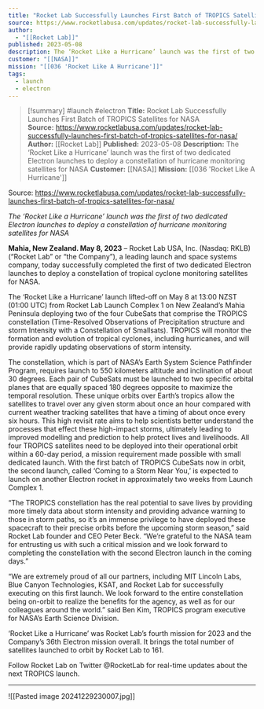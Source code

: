 ```yaml
---
title: "Rocket Lab Successfully Launches First Batch of TROPICS Satellites for NASA  "
source: https://www.rocketlabusa.com/updates/rocket-lab-successfully-launches-first-batch-of-tropics-satellites-for-nasa/
author:
  - "[[Rocket Lab]]"
published: 2023-05-08
description: The ‘Rocket Like a Hurricane’ launch was the first of two dedicated Electron launches to deploy a constellation of hurricane monitoring satellites for NASA
customer: "[[NASA]]"
mission: "[[036 'Rocket Like A Hurricane']]"
tags:
  - launch
  - electron
---
```

>[!summary]
#launch #electron
**Title:** Rocket Lab Successfully Launches First Batch of TROPICS Satellites for NASA  
**Source:** https://www.rocketlabusa.com/updates/rocket-lab-successfully-launches-first-batch-of-tropics-satellites-for-nasa/
**Author:** [[Rocket Lab]]
**Published:** 2023-05-08
**Description:** The ‘Rocket Like a Hurricane’ launch was the first of two dedicated Electron launches to deploy a constellation of hurricane monitoring satellites for NASA
**Customer:** [[NASA]]
**Mission:** [[036 'Rocket Like A Hurricane']]

Source: https://www.rocketlabusa.com/updates/rocket-lab-successfully-launches-first-batch-of-tropics-satellites-for-nasa/

*The ‘Rocket Like a Hurricane’ launch was the first of two dedicated Electron launches to deploy a constellation of hurricane monitoring satellites for NASA*

**Mahia, New Zealand. May 8, 2023** – Rocket Lab USA, Inc. (Nasdaq: RKLB) (“Rocket Lab” or “the Company”), a leading launch and space systems company, today successfully completed the first of two dedicated Electron launches to deploy a constellation of tropical cyclone monitoring satellites for NASA.

The ‘Rocket Like a Hurricane’ launch lifted-off on May 8 at 13:00 NZST (01:00 UTC) from Rocket Lab Launch Complex 1 on New Zealand’s Mahia Peninsula deploying two of the four CubeSats that comprise the TROPICS constellation (Time-Resolved Observations of Precipitation structure and storm Intensity with a Constellation of Smallsats). TROPICS will monitor the formation and evolution of tropical cyclones, including hurricanes, and will provide rapidly updating observations of storm intensity.

The constellation, which is part of NASA’s Earth System Science Pathfinder Program, requires launch to 550 kilometers altitude and inclination of about 30 degrees. Each pair of CubeSats must be launched to two specific orbital planes that are equally spaced 180 degrees opposite to maximize the temporal resolution. These unique orbits over Earth’s tropics allow the satellites to travel over any given storm about once an hour compared with current weather tracking satellites that have a timing of about once every six hours. This high revisit rate aims to help scientists better understand the processes that effect these high-impact storms, ultimately leading to improved modelling and prediction to help protect lives and livelihoods. All four TROPICS satellites need to be deployed into their operational orbit within a 60-day period, a mission requirement made possible with small dedicated launch. With the first batch of TROPICS CubeSats now in orbit, the second launch, called ‘Coming to a Storm Near You,’ is expected to launch on another Electron rocket in approximately two weeks from Launch Complex 1.

“The TROPICS constellation has the real potential to save lives by providing more timely data about storm intensity and providing advance warning to those in storm paths, so it’s an immense privilege to have deployed these spacecraft to their precise orbits before the upcoming storm season,” said Rocket Lab founder and CEO Peter Beck. “We’re grateful to the NASA team for entrusting us with such a critical mission and we look forward to completing the constellation with the second Electron launch in the coming days.”

“We are extremely proud of all our partners, including MIT Lincoln Labs, Blue Canyon Technologies, KSAT, and Rocket Lab for successfully executing on this first launch. We look forward to the entire constellation being on-orbit to realize the benefits for the agency, as well as for our colleagues around the world.” said Ben Kim, TROPICS program executive for NASA’s Earth Science Division.

‘Rocket Like a Hurricane’ was Rocket Lab’s fourth mission for 2023 and the Company’s 36th Electron mission overall. It brings the total number of satellites launched to orbit by Rocket Lab to 161.

Follow Rocket Lab on Twitter @RocketLab for real-time updates about the next TROPICS launch.

---

![[Pasted image 20241229230007.jpg]]